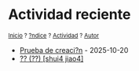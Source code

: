 # Actividad reciente
<sup>[Inicio](https://github.com/jucardus/jucardus.github.io/blob/main/index.md) ? [?ndice](https://github.com/jucardus/jucardus.github.io/blob/main/indice.md) ? [Actividad](https://github.com/jucardus/jucardus.github.io/blob/main/actividad.md) ? [Autor](https://jucardus.github.io)</sup>

* [Prueba de creaci?n](https://github.com/jucardus/jucardus.github.io/blob/main/p/r/u/prueba.md) - 2025-10-20
* [?? (??) [shui4 jiao4]](https://github.com/jucardus/jucardus.github.io/blob/main/s/h/u/shui4-jiao4.md)
